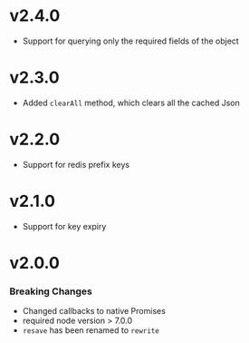 # v2.4.0
* Support for querying only the required fields of the object

# v2.3.0
* Added `clearAll` method, which clears all the cached Json

# v2.2.0
* Support for redis prefix keys

# v2.1.0
* Support for key expiry

# v2.0.0
### Breaking Changes
* Changed callbacks to native Promises
* required node version > 7.0.0
* `resave` has been renamed to `rewrite`
